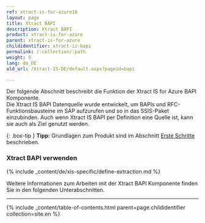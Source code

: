 ```yaml
---
ref: xtract-is-for-azure16
layout: page
title: Xtract BAPI
description: Xtract BAPI
product: xtract-is-for-azure
parent: xtract-is-for-azure
childidentifier: xtract-is-bapi
permalink: /:collection/:path
weight: 5
lang: de_DE
old_url: /Xtract-IS-DE/default.aspx?pageid=bapi

---
```

Der folgende Abschnitt beschreibt die Funktion der Xtract IS for Azure BAPI Komponente.<br>
Die Xtract IS BAPI Datenquelle wurde entwickelt, um BAPIs und RFC-Funktionsbausteine im SAP aufzurufen und so in das SSIS-Paket einzubinden. 
Auch wenn Xtract IS BAPI per Definition eine Quelle ist, kann sie auch als Ziel genutzt werden.

{: .box-tip }
**Tipp:** Grundlagen zum Produkt sind im Abschnitt [Erste Schritte](./erste-schritte) beschrieben.<br>

### Xtract BAPI verwenden
{% include _content/de/xis-specific/define-extraction.md %}

Weitere Informationen zum Arbeiten mit der Xtract BAPI Komponente finden Sie in den folgenden Unterabschnitten.

---

{% include _content/table-of-contents.html parent=page.childidentifier collection=site.en %}
